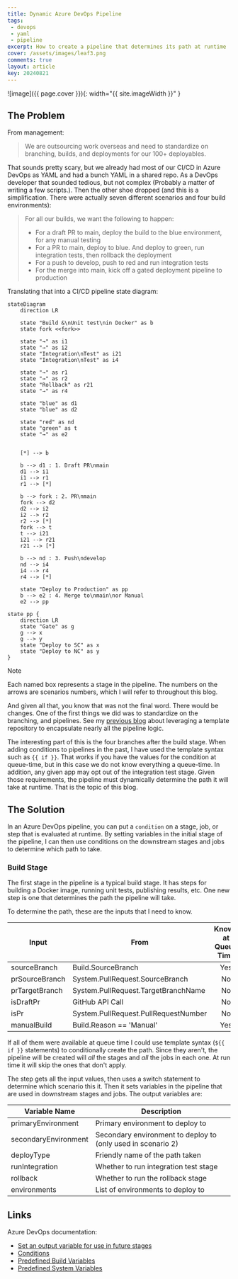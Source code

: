 ```yaml
---
title: Dynamic Azure DevOps Pipeline
tags:
 - devops
 - yaml
 - pipeline
excerpt: How to create a pipeline that determines its path at runtime
cover: /assets/images/leaf3.png
comments: true
layout: article
key: 20240821
---
```


![image]({{ page.cover }}){: width="{{ site.imageWidth }}" }

## The Problem

From management:

> We are outsourcing work overseas and need to standardize on branching, builds, and deployments for our 100+ deployables.

That sounds pretty scary, but we already had most of our CI/CD in Azure DevOps as YAML and had a bunch YAML in a shared repo. As a DevOps developer that sounded tedious, but not complex (Probably a matter of writing a few scripts.). Then the other shoe dropped (and this is a simplification. There were actually seven different scenarios and four build environments):

> For all our builds, we want the following to happen:
>
> - For a draft PR to main, deploy the build to the blue environment, for any manual testing
> - For a PR to main, deploy to blue. And deploy to green, run integration tests, then rollback the deployment
> - For a push to develop, push to red and run integration tests
> - For the merge into main, kick off a gated deployment pipeline to production

Translating that into a CI/CD pipeline state diagram:

```mermaid
stateDiagram
    direction LR

    state "Build &\nUnit test\nin Docker" as b
    state fork <<fork>>

    state "→" as i1
    state "→" as i2
    state "Integration\nTest" as i21
    state "Integration\nTest" as i4

    state "→" as r1
    state "→" as r2
    state "Rollback" as r21
    state "→" as r4

    state "blue" as d1
    state "blue" as d2

    state "red" as nd
    state "green" as t
    state "→" as e2


    [*] --> b

    b --> d1 : 1. Draft PR\nmain
    d1 --> i1
    i1 --> r1
    r1 --> [*]

    b --> fork : 2. PR\nmain
    fork --> d2
    d2 --> i2
    i2 --> r2
    r2 --> [*]
    fork --> t
    t --> i21
    i21 --> r21
    r21 --> [*]

    b --> nd : 3. Push\ndevelop
    nd --> i4
    i4 --> r4
    r4 --> [*]

    state "Deploy to Production" as pp
    b --> e2 : 4. Merge to\nmain\nor Manual
    e2 --> pp

state pp {
    direction LR
    state "Gate" as g
    g --> x
    g --> y
    state "Deploy to SC" as x
    state "Deploy to NC" as y
}
```

> [!NOTE]
> Each named box represents a stage in the pipeline. The numbers on the arrows are scenarios numbers, which I will refer to throughout this blog.

And given all that, you know that was not the final word. There would be changes. One of the first things we did was to standardize on the branching, and pipelines. See my [previous blog]() about leveraging a template repository to encapsulate nearly all the pipeline logic.

The interesting part of this is the four branches after the build stage. When adding conditions to pipelines in the past, I have used the template syntax such as `{{ if }}`. That works if you have the values for the condition at queue-time, but in this case we do not know everything a queue-time. In addition, any given app may opt out of the integration test stage. Given those requirements, the pipeline must dynamically determine the path it will take at runtime. That is the topic of this blog.

## The Solution

In an Azure DevOps pipeline, you can put a `condition` on a stage, job, or step that is evaluated at runtime. By setting variables in the initial stage of the pipeline, I can then use conditions on the downstream stages and jobs to determine which path to take.

### Build Stage

The first stage in the pipeline is a typical build stage. It has steps for building a Docker image, running unit tests, publishing results, etc. One new step is one that determines the path the pipeline will take.

To determine the path, these are the inputs that I need to know.

| Input          | From                                 | Known at Queue Time |
| -------------- | ------------------------------------ | :-----------------: |
| sourceBranch   | Build.SourceBranch                   |         Yes         |
| prSourceBranch | System.PullRequest.SourceBranch      |         No          |
| prTargetBranch | System.PullRequest.TargetBranchName  |         No          |
| isDraftPr      | GitHub API Call                      |         No          |
| isPr           | System.PullRequest.PullRequestNumber |         No          |
| manualBuild    | Build.Reason == 'Manual'             |         Yes         |

If all of them were available at queue time I could use template syntax (`${{ if }}` statements) to conditionally create the path. Since they aren't, the pipeline will be created will _all_ the stages and _all_ the jobs in each one. At run time it will skip the ones that don't apply.

The step gets all the input values, then uses a switch statement to determine which scenario this it. Then it sets variables in the pipeline that are used in downstream stages and jobs. The output variables are:

| Variable Name        | Description                                                  |
| -------------------- | ------------------------------------------------------------ |
| primaryEnvironment   | Primary environment to deploy to                             |
| secondaryEnvironment | Secondary environment to deploy to (only used in scenario 2) |
| deployType           | Friendly name of the path taken                              |
| runIntegration       | Whether to run integration test stage                        |
| rollback             | Whether to run the rollback stage                            |
| environments         | List of environments to deploy to                            |

## Links

Azure DevOps documentation:

- [Set an output variable for use in future stages](https://learn.microsoft.com/en-us/azure/devops/pipelines/process/set-variables-scripts?view=azure-devops&tabs=bash#set-an-output-variable-for-use-in-future-stages)
- [Conditions](https://learn.microsoft.com/en-us/azure/devops/pipelines/process/conditions?view=azure-devops&tabs=yaml%2Cstages)
- [Predefined Build Variables](https://learn.microsoft.com/en-us/azure/devops/pipelines/build/variables?view=azure-devops&tabs=yaml#build-variables-devops-services)
- [Predefined System Variables](https://learn.microsoft.com/en-us/azure/devops/pipelines/build/variables?view=azure-devops&tabs=yaml#system-variables-devops-services)
